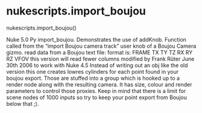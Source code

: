 # nukescripts.import_boujou
nukescripts.import_boujou()

Nuke 5.0 Py import_boujou. Demonstrates the use of addKnob.
Function called from the “import Boujou camera track” user knob of a Boujou Camera gizmo.
read data from a Boujou text file: format is: FRAME TX TY TZ RX RY RZ VFOV this version will read fewer columns
modified by Frank Rüter June 30th 2006 to work with Nuke 4.5
Instead of writing out an obj like the old version this one creates lowres cylinders for each point found in your boujou export. Those are stuffed into a group which is hooked up to a render node along with the resulting camera. It has size, colour and render parameters to control those proxies. Keep in mind that there is a limit for scene nodes of 1000 inputs so try to keep your point export from Boujou below that ;).